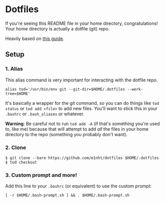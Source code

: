 # Dotfiles

If you're seeing this README file in your home directory, congratulations! Your
home directory is actually a dotfile (git) repo.

Heavily based on [this guide](https://www.atlassian.com/git/tutorials/dotfiles).

## Setup

### 1. Alias

This alias command is very important for interacting with the dotfile repo.

```shell
alias tod='/usr/bin/env git --git-dir=$HOME/.dotfiles --work-tree=$HOME'
```

It's basically a wrapper for the git command, so you can do things like `tod
status` or `tod add <file>` to add new files. You'll want to stick this in your
`.bashrc` or `.bash_aliases` or whatever.


**Warning**: Be careful not to run `tod add -A` (if that's something you're
used to, like me) because that will attempt to add *all* the files in your home
directory to the repo (something you probably don't want).

### 2. Clone


```
$ git clone --bare https://github.com/m1nht/dotfiles $HOME/.dotfiles
$ tod checkout
```

### 3. Custom prompt and more!

Add this line to your `.bashrc` (or equivalent) to use the custom prompt:

```shell
[ -r $HOME/.bash-prompt.sh ] && . $HOME/.bash-prompt.sh
```
